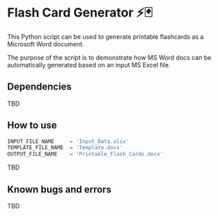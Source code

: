 # Flash Card Generator :zap::black_joker: 

This Python script can be used to generate printable flashcards as a Microsoft Word document.

The purpose of the script is to demonstrate how MS Word docs can be automatically generated based on an input MS Excel file.

## Dependencies

TBD

## How to use


```python
INPUT_FILE_NAME     = 'Input_Data.xlsx'
TEMPLATE_FILE_NAME  = 'Template.docx'
OUTPUT_FILE_NAME    = 'Printable_Flash_Cards.docx'
```

TBD

## Known bugs and errors

TBD